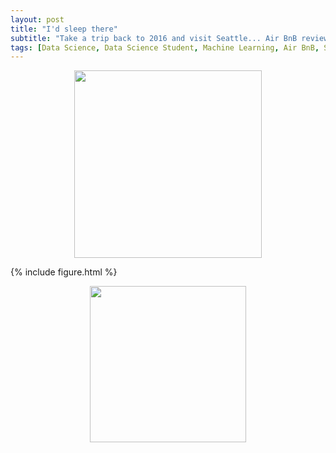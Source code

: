 ```yaml
---
layout: post
title: "I'd sleep there"
subtitle: "Take a trip back to 2016 and visit Seattle... Air BnB reviews"
tags: [Data Science, Data Science Student, Machine Learning, Air BnB, Seattle]
---
```

<p align="center">
  <img width= "300 height= "300" src="https://i.imgur.com/aMYAXoi.png">
</p>


{% include figure.html %}



<p align="center">
  <img width="250" height="250" src="https://i.imgur.com/n4NVO3e.png" class="align-center">
</p>
